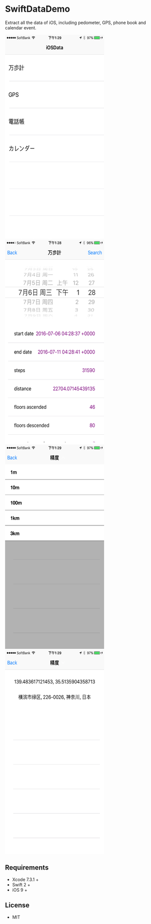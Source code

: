 # SwiftDataDemo
Extract all the data of iOS, including pedometer, GPS, phone book and calendar event.

<p>
  <img src="https://github.com/shuuchen/SwiftDataDemo/blob/master/menu.png" height="667" width="325"  />
  <img src="https://github.com/shuuchen/SwiftDataDemo/blob/master/pedo.png" height="667" width="325"  />
  <img src="https://github.com/shuuchen/SwiftDataDemo/blob/master/reso.png" height="667" width="325"  />
  <img src="https://github.com/shuuchen/SwiftDataDemo/blob/master/gps.png" height="667" width="325"  />
</p>

## Requirements
* Xcode 7.3.1 +
* Swift 2 +
* iOS 9 +

## License
* MIT

